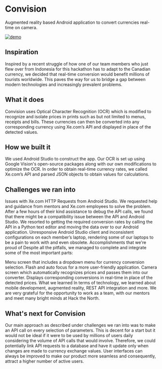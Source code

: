 # Convision
Augmented reality based Android application to convert currencies real-time on camera.

[![demo](https://img.youtube.com/vi/vMdTO_IW4fY/maxresdefault.jpg)](https://www.youtube.com/watch?v=vMdTO_IW4fY)

## Inspiration
Inspired by a recent struggle of how one of our team members who just flew over from Indonesia for this hackathon has to adapt to the Canadian currency, we decided that real-time conversion would benefit millions of tourists worldwide. This paves the way for us to bridge a gap between modern technologies and increasingly prevalent problems.

## What it does
Convision uses Optical Character Recognition (OCR) which is modified to recognize and isolate prices in prints such as but not limited to menus, receipts and bills. These currencies can then be converted into any corresponding currency using Xe.com’s API and displayed in place of the detected values.

## How we built it
We used Android Studio to construct the app. Our OCR is set up using Google Vision's open-source packages along with our own modifications to optimize the OCR. In order to obtain real-time currency rates, we called Xe.com’s API and parsed JSON objects to obtain values for calculations.

## Challenges we ran into
Issues with Xe.com HTTP Requests from Android Studio. We requested help and guidance from mentors and Xe.com employees to solve the problem. After a few hours of their kind assistance to debug the API calls, we found that there might be a compatibility issue between the API and Android Studio. We resorted to getting the required conversion rates by calling the API in a Python text editor and moving the data over to our Android application.
Unresponsive Android Studio client and inconsistent configurations on each member’s laptop, rendering some of our laptops to be a pain to work with and even obsolete.
Accomplishments that we're proud of
Despite all the pitfalls, we managed to complete and integrate some of the most important parts:

Menu screen that includes a dropdown menu for currency conversion selection.
Flash and auto focus for a more user-friendly application.
Camera screen which automatically recognizes prices and passes them into our converter.
Displays corresponding conversions in real-time in place of the detected prices.
What we learned
In terms of technology, we learned about mobile development, augmented reality, REST API integration and more. We are very grateful for the opportunity to work as a team, with our mentors and meet many bright minds at Hack the North.

## What's next for Convision
Our main approach as described under challenges we ran into was to make an API call on every selection of parameters. This is decent for a start but it would not be ideal if it were to be used by millions of users daily considering the volume of API calls that would involve. Therefore, we could potentially link API requests to a database and have it update only when changes are made to currency exchange values.
User interfaces can always be improved to make our product more seamless and consequently, attract a higher number of active users.
